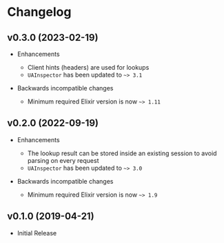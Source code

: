 # Changelog

## v0.3.0 (2023-02-19)

- Enhancements
    - Client hints (headers) are used for lookups
    - `UAInspector` has been updated to `~> 3.1`

- Backwards incompatible changes
    - Minimum required Elixir version is now `~> 1.11`

## v0.2.0 (2022-09-19)

- Enhancements
    - The lookup result can be stored inside an existing session to avoid parsing on every request
    - `UAInspector` has been updated to `~> 3.0`

- Backwards incompatible changes
    - Minimum required Elixir version is now `~> 1.9`

## v0.1.0 (2019-04-21)

- Initial Release
